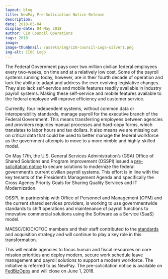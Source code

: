 ```yaml
---
layout: blog
title: NewPay Pre-Soliciation Notice Release
description:
date: 2018-05-04
display-date: 04 May 2018
author: CIO Council Operations
tags: 2018
image:
image-thumbnail: /assets/img/CIO-council-Logo-silver1.png
img-alt: CIOC Logo
---
```

The Federal Government pays over two million civilian federal employees every two-weeks, on time and at a relatively low cost. Some of the payroll systems running today, however, are in their fourth decade of operation and lack the ability to adapt and address the ever evolving legislative changes. They also lack self-service and mobile features readily available in industry payroll systems. Making these self-service and mobile features available to the federal employee will improve efficiency and customer service.

Currently, four independent systems, without common data or interoperability standards, manage payroll for the executive branch of the Federal Government. This means transferring employees between agencies and providers requiries manual processes and hard-copy forms, which translates to labor hours and tax dollars. It also means we are missing out on critical data that could be used to better manage the federal workforce as the government attempts to move to a more nimble and highly-skilled model.

On May 17th, the U.S. General Services Administration’s (GSA) Office of Shared Solutions and Program Improvement (OSSPI) issued a [pre-solicitation notice](http://go.usa.gov/xQPCj) to secure solutions to modernize the federal government’s current civilian payroll systems. This effort is in line with the key tenants of the President’s Management Agenda and specifically the Cross Agency Priority Goals for Sharing Quality Services and IT Modernization.

OSSPI, in partnership with Office of Personnel and Management (OPM) and the current shared services providers, is working to use governmentwide standards to shift operations and maintenance of payroll functions to innovative commercial solutions using the Software as a Service (SaaS) model.

MAESC/CIOC/CFOC members and their staff contributed to the [standards](https://www.ussm.gov/fibf/) and acquisition strategy and will continue to play a key role in this transformation.

This will enable agencies to focus human and fiscal resources on core mission priorities and deploy modern, secure work schedule leave management and payroll solutions to support a modern workforce. The initiative is referred to as NewPay. The pre-solicitation notice is available on [FedBizOpps](https://www.google.com/url?q=https://www.fbo.gov/notices/c3e559e7257212d2e481f9a2de476a20&sa=D&source=hangouts&ust=1527255962103000&usg=AFQjCNFFlZ5ZeUHu8VvXu0Bvzr3bc52lsQ) and will close on June 1, 2018.
